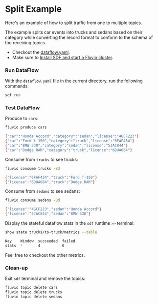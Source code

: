 # Split Example

Here's an example of how to split traffic from one to multiple topics.

The example splits car events into trucks and sedans based on their category while converting the record format to conform to the schema of the receiving topics. 

* Checkout the [dataflow.yaml](./dataflow.yaml).
* Make sure to [Install SDF and start a Fluvio cluster].

### Run DataFlow

With the `dataflow.yaml` file in the current directory, run the following commands:

```bash
sdf run
```

### Test DataFlow

Produce to `cars`:

```bash
fluvio produce cars
```

```bash
{"car":"Honda Accord","category":"sedan","license":"4GCF223"}
{"car":"Ford f-150","category":"truck","license":"6FAF434"}
{"car":"BMW 330","category":"sedan","license":"5JAC844"}
{"car":"Dodge RAM","category":"truck","license":"6DUA684"}
```

Consume from `trucks` to see trucks:

```bash
fluvio consume trucks -Bd
```

```bash
{"license":"6FAF434","truck":"Ford f-150"}
{"license":"6DUA684","truck":"Dodge RAM"}
```

Consume from `sedans` to see sedans:

```bash
fluvio consume sedans -Bd
```

```bash
{"license":"4GCF223","sedan":"Honda Accord"}
{"license":"5JAC844","sedan":"BMW 330"}
```

Display the stateful dataflow stats in the `sdf` runtime `>>` terminal:

```bash
show state trucks/to-truck/metrics --table
```

```bash
Key    Window  succeeded  failed 
stats  *       4          0    
```

Feel free to checkout the other metrics.

### Clean-up

Exit `sdf` terminal and remove the topics:

```bash
fluvio topic delete cars
fluvio topic delete trucks
fluvio topic delete sedans
```

[Install SDF and start a Fluvio cluster]: /README.MD#prerequisites
